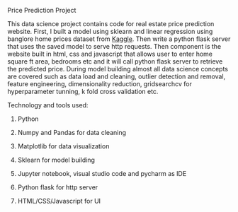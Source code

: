 Price Prediction Project

This data science project contains code for real estate price prediction website. 
First, I built a model using sklearn and linear regression using banglore home prices dataset from [Kaggle](kaggle.com). 
Then write a python flask server that uses the saved model to serve http requests.
Then component is the website built in html, css and javascript that allows user to enter home square ft area, bedrooms etc and it will call python flask server to retrieve the predicted price.
During model building almost all data science concepts are covered such as data load and cleaning, outlier detection and removal, feature engineering, dimensionality reduction, gridsearchcv for hyperparameter tunning, k fold cross validation etc.

Technology and tools used:

1) Python

2) Numpy and Pandas for data cleaning

3) Matplotlib for data visualization 

4) Sklearn for model building

5) Jupyter notebook, visual studio code and pycharm as IDE

6) Python flask for http server

7) HTML/CSS/Javascript for UI
